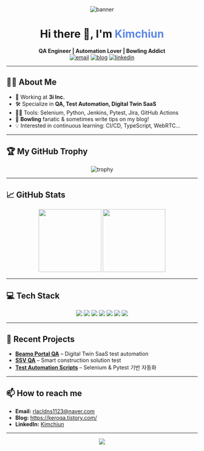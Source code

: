 <!-- 배너 이미지 (원하면 직접 만든 이미지 주소로 바꿔도 좋아요) -->
<p align="center">
  <img src="https://capsule-render.vercel.app/api?type=waving&color=36d1c4,5b86e5&height=180&section=header&text=Kimchiun%20GitHub%20Profile&fontSize=40&fontAlign=50&fontColor=ffffff" alt="banner"/>
</p>

<h1 align="center">Hi there 👋, I'm <span style="color:#5b86e5;">Kimchiun</span></h1>
<p align="center">
  <b>QA Engineer | Automation Lover | Bowling Addict</b>
  <br/>
  <a href="mailto:rlacldns1123@naver.com"><img src="https://img.shields.io/badge/Email-rlacldns1123%40naver.com-blue?style=flat-square&logo=gmail" alt="email"/></a>
  <a href="https://keroqa.tistory.com/"><img src="https://img.shields.io/badge/Blog-velog-green?style=flat-square&logo=velog" alt="blog"/></a>
  <a href="www.linkedin.com/in/chiun-kim"><img src="https://img.shields.io/badge/LinkedIn-Kimchiun-blue?style=flat-square&logo=linkedin" alt="linkedin"/></a>
</p>

---

## 🧑‍💻 About Me

- 🏢 Working at **3i Inc.**  
- 🛠️ Specialize in **QA, Test Automation, Digital Twin SaaS**
- 🧑‍🔬 Tools: Selenium, Python, Jenkins, Pytest, Jira, GitHub Actions
- 🎳 **Bowling** fanatic & sometimes write tips on my blog!
- 💡 Interested in continuous learning: CI/CD, TypeScript, WebRTC...

---

## 🏆 My GitHub Trophy

<p align="center">
  <img src="https://github-profile-trophy.vercel.app/?username=Kimchiun&theme=onestar&no-frame=true&row=1&column=7" alt="trophy" />
</p>

---

## 📈 GitHub Stats

<p align="center">
  <img src="https://github-readme-stats-seven-rosy-59.vercel.app/api?username=Kimchiun&show_icons=true&theme=tokyonight&hide_border=true&count_private=true" height="165">
  <img src="https://github-readme-stats-seven-rosy-59.vercel.app/api/top-langs/?username=Kimchiun&layout=compact&theme=tokyonight&hide_border=true&count_private=true" height="165">
</p>


---

## 💻 Tech Stack

<p align="center">
  <img src="https://img.shields.io/badge/Python-3776AB?style=for-the-badge&logo=python&logoColor=white"/>
  <img src="https://img.shields.io/badge/Selenium-43B02A?style=for-the-badge&logo=selenium&logoColor=white"/>
  <img src="https://img.shields.io/badge/Jenkins-D24939?style=for-the-badge&logo=jenkins&logoColor=white"/>
  <img src="https://img.shields.io/badge/GitHub_Actions-2088FF?style=for-the-badge&logo=github-actions&logoColor=white"/>
  <img src="https://img.shields.io/badge/Pytest-0A9EDC?style=for-the-badge&logo=pytest&logoColor=white"/>
  <img src="https://img.shields.io/badge/Jira-0052CC?style=for-the-badge&logo=jira&logoColor=white"/>
  <img src="https://img.shields.io/badge/JavaScript-F7DF1E?style=for-the-badge&logo=javascript&logoColor=black"/>
</p>

---

## 🌱 Recent Projects

- [**Beamo Portal QA**](https://github.com/3i-ai/Beamo) – Digital Twin SaaS test automation
- [**SSV QA**](https://github.com/3i-ai/ssv-qa) – Smart construction solution test
- [**Test Automation Scripts**](https://github.com/Kimchiun/test-automation) – Selenium & Pytest 기반 자동화

---

## 📫 How to reach me

- **Email:** rlacldns1123@naver.com
- **Blog:** https://keroqa.tistory.com/
- **LinkedIn:** [Kimchiun](https://www.linkedin.com/in/kimchiun)

---

<p align="center">
  <img src="https://capsule-render.vercel.app/api?type=waving&color=36d1c4,5b86e5&height=100&section=footer"/>
</p>
